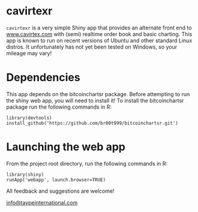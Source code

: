 cavirtexr
=========

`cavirtexr` is a very simple Shiny app that provides an alternate front end to www.cavirtex.com with (semi) realtime order book and basic charting. This app is known to run on recent versions of Ubuntu and other standard Linux distros. It unfortunately has not yet been tested on Windows, so your mileage may vary!

Dependencies
============

This app depends on the bitcoinchartsr package. Before attempting to run the shiny web app, you will need to install it! To install the bitcoinchartsr package run the following commands in R:

```
library(devtools)
install_github('https://github.com/br00t999/bitcoinchartsr.git')
```

Launching the web app
=====================

From the project root directory, run the following commands in R:

```
library(shiny)
runApp('webapp', launch.browser=TRUE)
```

All feedback and suggestions are welcome! 

info@taypeinternational.com






